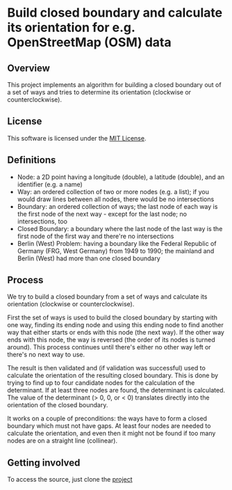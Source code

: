 # Build closed boundary and calculate its orientation for e.g. OpenStreetMap (OSM) data

## Overview

This project implements an algorithm for building a closed boundary out of a set of ways and tries to determine
its orientation (clockwise or counterclockwise).

## License

This software is licensed under the [MIT License](LICENSE).

## Definitions

- Node: a 2D point having a longitude (double), a latitude (double), and an identifier (e.g. a name)
- Way: an ordered collection of two or more nodes (e.g. a list); if you would draw lines between all nodes, there would be no intersections
- Boundary: an ordered collection of ways; the last node of each way is the first node of the next way - except for the last node; no intersections, too
- Closed Boundary: a boundary where the last node of the last way is the first node of the first way and there're no intersections
- Berlin (West) Problem: having a boundary like the Federal Republic of Germany (FRG, West Germany) from 1949 to 1990; the mainland and Berlin (West) had more than one closed boundary

## Process

We try to build a closed boundary from a set of ways and calculate its orientation (clockwise or counterclockwise).

First the set of ways is used to build the closed boundary by starting with one way, finding its ending node and
using this ending node to find another way that either starts or ends with this node (the next way).
If the other way ends with this node, the way is reversed (the order of its nodes is turned around).
This process continues until there's either no other way left or there's no next way to use.

The result is then validated and (if validation was successful) used to calculate the orientation of the resulting
closed boundary. This is done by trying to find up to four candidate nodes for the calculation of the determinant.
If at least three nodes are found, the determinant is calculated. The value of the determinant (> 0, 0, or < 0)
translates directly into the orientation of the closed boundary.

It works on a couple of preconditions: the ways have to form a closed boundary which must not have gaps.
At least four nodes are needed to calculate the orientation, and even then it might not be found if too many
nodes are on a straight line (collinear).

## Getting involved

To access the source, just clone the [project](https://github.com/thomasweitzel/closed-boundary)
